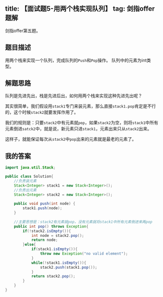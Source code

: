 title: 【面试题5-用两个栈实现队列】
tag: 剑指offer题解
---
剑指offer第五题。
<!-- more -->

## 题目描述

用两个栈来实现一个队列，完成队列的`Push`和`Pop`操作。 队列中的元素为int类型。

## 解题思路

队列是先进先出，栈是先进后出，如何用两个栈来实现这种先进先出呢？

其实很简单，我们假设用`stack1`专门来装元素，那么直接`stack1.pop`肯定是不行的，这个时候`stack2`就要发挥作用了。

我们的规则是：只要`stack2`中有元素就`pop`，如果`stack2`为空，则将`stack1`中所有元素倒进`satck2`中，就是说，新元素只进`stack1`，元素出来只从`stack2`出来。

这样子，就能保证每次从`stack2`中`pop`出来的元素就是最老的元素了。

## 我的答案

```java
import java.util.Stack;

public class Solution{
    //负责装元素
    Stack<Integer> stack1 = new Stack<Integer>();
    //负责出元素
    Stack<Integer> stack2 = new Stack<Integer>();
    
    public void push(int node) {
        stack1.push(node);
    }
    
    //主要思想是：stack2有元素就pop，没有元素就将stack1中所有元素倒进来再pop
    public int pop() throws Exception{
        if(!stack2.isEmpty()){
            int node = stack2.pop();
            return node;
        }else{
            if(stack1.isEmpty()){
                throw new Exception("no valid element");
            }
            while(!stack1.isEmpty()){
                stack2.push(stack1.pop());
            }
            return stack2.pop();
        }
    }
}
```
